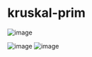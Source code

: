 # kruskal-prim


![image](https://github.com/user-attachments/assets/0d9c2fad-ea04-48dd-be8e-2553f61d7aae)


![image](https://github.com/user-attachments/assets/6e8098a5-b1b9-4dd5-ab98-96da5410c36f)
![image](https://github.com/user-attachments/assets/358710f8-46ec-4412-9e20-d56847ad3e81)
